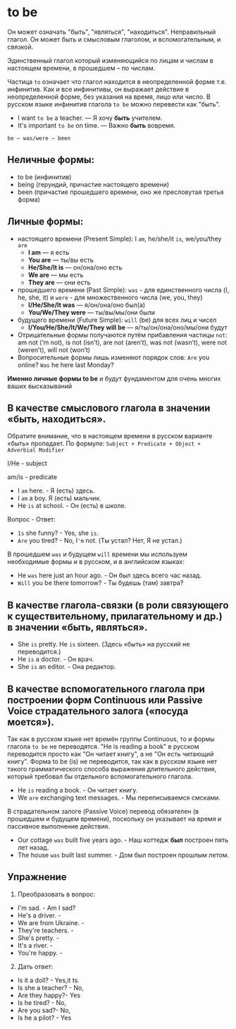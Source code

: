 # to be
Он может означать "быть", "являться", "находиться".
Неправильный глагол.
Он может быть и смысловым глаголом, и вспомогательным, и связкой.

Эдинственный глагол который изменяющийся по лицам и числам в настоящем времени, в прошедшем – по числам.

Частица `to` означает что глагол находится в неопределенной форме т.е. инфинитив. Как и все инфинитивы, он выражает действие в неопределенной форме, без указания на время, лицо или число. В русском языке инфинитив глагола `to be` можно перевести как "быть".

- I want `to be` a teacher. — Я хочу **быть** учителем.
- It's important `to be` on time. — Важно **быть** вовремя.


`be — was/were — been`

## Неличные формы:
- to be (инфинитив)
- being (герундий,  причастие настоящего времени) 
- been (причастие прошедшего времени, оно же пресловутая третья форма)

## Личные формы:
- настоящего времени (Present Simple): I `am`, he/she/it `is`, we/you/they `are`
    - **I am** — я есть
    - **You are** — ты/вы есть
    - **He/She/It is** — он/она/оно есть
    - **We are** — мы есть
    - **They are** — они есть
- прошедшего времени (Past Simple): `was` - для единственного числа (I, he, she, it) и `were` - для множественного числа (we, you, they) 
    - **I/He/She/It was** — я/он/она/оно был(а)
    - **You/We/They were** — ты/вы/мы/они были
- будущего времени  (Future Simple): `will` (be) для всех лиц и чисел
    - **I/You/He/She/It/We/They will be** — я/ты/он/она/оно/мы/они будут
- Отрицательные формы получаются путём прибавления частицы `not`: am not (‘m not), is not (isn’t), are not (aren’t), was not (wasn’t), were not (weren’t), will not (won’t)
- Вопросительные формы лишь изменяют порядок слов: `Are` you online? `Was` he here last Monday?


**Именно личные формы to be** и будут фундаментом для очень многих ваших высказываний

## В качестве смыслового глагола в значении «быть, находиться». 
Обратите внимание, что в настоящем времени в русском варианте «быть» пропадает. 
По формуле: `Subject + Predicate + Object + Adverbial Modifier`

I/He - subject

am/is - predicate

- I `am` here. - Я (есть) здесь.
- I `am` a boy. Я (есть) мальчик.
- He `is` at school. - Он (есть) в школе.

Вопрос - Ответ:
- `Is` she funny? - Yes, she `is`.
- `Are` you tired? - No, I`'m` not. (Ты устал? Нет, Я не устал.)


В прошедшем `was` и будущем `will` времени мы используем необходимые формы и в русском, и в английском языках: 
- He `was` here just an hour ago. - Он был здесь всего час назад.
- `Will` you be there tomorrow? - Ты будешь (там) завтра?


## В качестве глагола-связки (в роли связующего к существительному, прилагательному и др.) в значении «быть, являться».
- She `is` pretty. He `is` sixteen. (Здесь «быть» на русский не переводится.) 
- He `is` a doctor. - Он врач.
- She `is` an editor. - Она редактор.

## В качестве вспомогательного глагола при построении форм Continuous или Passive Voice страдательного залога («посуда моется»). 

Так как в русском языке нет времён группы Continuous, то и формы глагола `to be` не переводятся. 
"He is reading a book" в русском переводится просто как "Он читает книгу", а не "Он есть читающий книгу". Форма to be (is) не переводится, так как в русском языке нет такого грамматического способа выражения длительного действия, который требовал бы отдельного вспомогательного глагола.
- He `is` reading a book. - Он читает книгу.
- We `are` exchanging text messages. - Мы переписываемся смсками.

В страдательном залоге (Passive Voice) перевод обязателен (в прошедшем и будущем времени), поскольку он указывает на время и пассивное выполнение действия. 
- Our cottage `was` built five years ago. - Наш коттедж **был** построен пять лет назад.
- The house `was` built last summer. - Дом был построен прошлым летом.

## Упражнение

1. Преобразовать в вопрос:
- I'm sad. - Am I sad?
- He's a driver. - 
- We are from Ukraine. - 
- They're teachers. - 
- She's pretty. - 
- It's a river. - 
- You're happy. - 

2. Дать ответ:
- Is it a doll? - Yes,it ts.
- Is she a teacher? - No,
- Are they happy?- Yes
- Is he tired? - No,
- Are you sad?- No,
- Is he a pilot? - Yes














